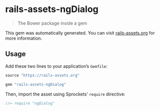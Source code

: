 # rails-assets-ngDialog

> The Bower package inside a gem

This gem was automatically generated. You can visit [rails-assets.org](https://rails-assets.org) for more information.

## Usage

Add these two lines to your application’s `Gemfile`:

```ruby
source "https://rails-assets.org"

gem "rails-assets-ngDialog"
```

Then, import the asset using Sprockets’ `require` directive:

```js
//= require "ngDialog"
```
